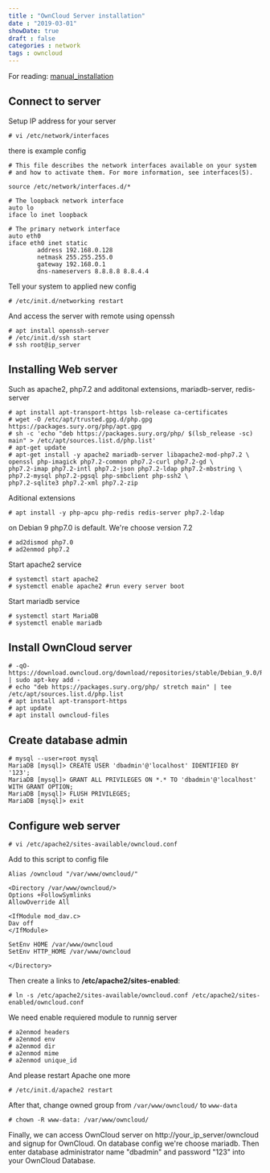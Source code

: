 ```yaml
---
title : "OwnCloud Server installation"
date : "2019-03-01"
showDate: true
draft : false
categories : network
tags : owncloud
---
```


For reading: [manual_installation](https://doc.owncloud.org/server/10.1/admin_manual/installation/manual_installation.html) 

## Connect to server
Setup IP address for your server

    # vi /etc/network/interfaces
    
there is example config

    # This file describes the network interfaces available on your system
    # and how to activate them. For more information, see interfaces(5).

    source /etc/network/interfaces.d/*

    # The loopback network interface
    auto lo
    iface lo inet loopback

    # The primary network interface
    auto eth0
    iface eth0 inet static
            address 192.168.0.128
            netmask 255.255.255.0
            gateway 192.168.0.1
            dns-nameservers 8.8.8.8 8.8.4.4

Tell your system to applied new config

    # /etc/init.d/networking restart

And access the server with remote using openssh

    # apt install openssh-server
    # /etc/init.d/ssh start
    # ssh root@ip_server

## Installing Web server
Such as apache2, php7.2 and additonal extensions,
mariadb-server, redis-server

    # apt install apt-transport-https lsb-release ca-certificates
    # wget -O /etc/apt/trusted.gpg.d/php.gpg https://packages.sury.org/php/apt.gpg
    # sh -c 'echo "deb https://packages.sury.org/php/ $(lsb_release -sc) main" > /etc/apt/sources.list.d/php.list'
    # apt-get update
    # apt-get install -y apache2 mariadb-server libapache2-mod-php7.2 \
    openssl php-imagick php7.2-common php7.2-curl php7.2-gd \
    php7.2-imap php7.2-intl php7.2-json php7.2-ldap php7.2-mbstring \
    php7.2-mysql php7.2-pgsql php-smbclient php-ssh2 \
    php7.2-sqlite3 php7.2-xml php7.2-zip

Aditional extensions

    # apt install -y php-apcu php-redis redis-server php7.2-ldap

on Debian 9 php7.0 is default. We're choose version 7.2

    # ad2dismod php7.0
    # ad2enmod php7.2

Start apache2 service

    # systemctl start apache2
    # systemctl enable apache2 #run every server boot

Start mariadb service

    # systemctl start MariaDB
    # systemctl enable mariadb

## Install OwnCloud server

    # -qO- https://download.owncloud.org/download/repositories/stable/Debian_9.0/Release.key | sudo apt-key add -
    # echo "deb https://packages.sury.org/php/ stretch main" | tee /etc/apt/sources.list.d/php.list
    # apt install apt-transport-https
    # apt update
    # apt install owncloud-files

## Create database admin

    # mysql --user=root mysql
    MariaDB [mysql]> CREATE USER 'dbadmin'@'localhost' IDENTIFIED BY '123';
    MariaDB [mysql]> GRANT ALL PRIVILEGES ON *.* TO 'dbadmin'@'localhost' WITH GRANT OPTION;
    MariaDB [mysql]> FLUSH PRIVILEGES;
    MariaDB [mysql]> exit

## Configure web server

    # vi /etc/apache2/sites-available/owncloud.conf

Add to this script to config file

    Alias /owncloud "/var/www/owncloud/"

    <Directory /var/www/owncloud/>
    Options +FollowSymlinks
    AllowOverride All

    <IfModule mod_dav.c>
    Dav off
    </IfModule>

    SetEnv HOME /var/www/owncloud
    SetEnv HTTP_HOME /var/www/owncloud

    </Directory>

Then create a links to **/etc/apache2/sites-enabled**:

    # ln -s /etc/apache2/sites-available/owncloud.conf /etc/apache2/sites-enabled/owncloud.conf

We need enable requiered module to runnig server 

    # a2enmod headers
    # a2enmod env
    # a2enmod dir
    # a2enmod mime
    # a2enmod unique_id

And please restart Apache one more

    # /etc/init.d/apache2 restart

After that, change owned group from ```/var/www/owncloud/``` to ```www-data```

    # chown -R www-data: /var/www/owncloud/

Finally, we can access OwnCloud server on http://your_ip_server/owncloud and
signup for OwnCloud. On database config we're choose mariadb. Then enter database administrator name "dbadmin" and password "123" into your OwnCloud Database.